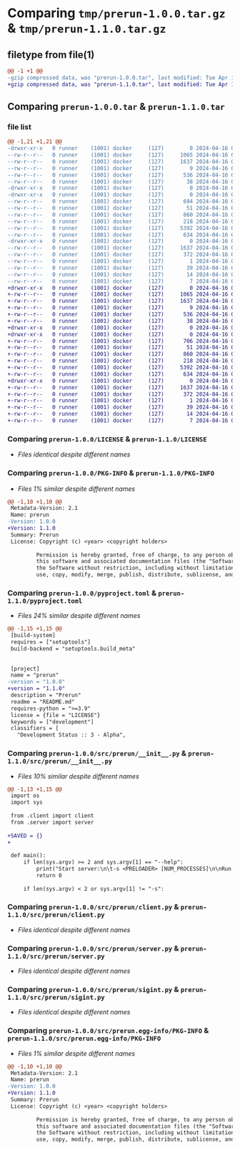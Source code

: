 # Comparing `tmp/prerun-1.0.0.tar.gz` & `tmp/prerun-1.1.0.tar.gz`

## filetype from file(1)

```diff
@@ -1 +1 @@
-gzip compressed data, was "prerun-1.0.0.tar", last modified: Tue Apr 16 07:48:41 2024, max compression
+gzip compressed data, was "prerun-1.1.0.tar", last modified: Tue Apr 16 09:04:06 2024, max compression
```

## Comparing `prerun-1.0.0.tar` & `prerun-1.1.0.tar`

### file list

```diff
@@ -1,21 +1,21 @@
-drwxr-xr-x   0 runner    (1001) docker     (127)        0 2024-04-16 07:48:41.524508 prerun-1.0.0/
--rw-r--r--   0 runner    (1001) docker     (127)     1065 2024-04-16 07:48:36.000000 prerun-1.0.0/LICENSE
--rw-r--r--   0 runner    (1001) docker     (127)     1637 2024-04-16 07:48:41.524508 prerun-1.0.0/PKG-INFO
--rw-r--r--   0 runner    (1001) docker     (127)        9 2024-04-16 07:48:36.000000 prerun-1.0.0/README.md
--rw-r--r--   0 runner    (1001) docker     (127)      536 2024-04-16 07:48:36.000000 prerun-1.0.0/pyproject.toml
--rw-r--r--   0 runner    (1001) docker     (127)       38 2024-04-16 07:48:41.524508 prerun-1.0.0/setup.cfg
-drwxr-xr-x   0 runner    (1001) docker     (127)        0 2024-04-16 07:48:41.524508 prerun-1.0.0/src/
-drwxr-xr-x   0 runner    (1001) docker     (127)        0 2024-04-16 07:48:41.524508 prerun-1.0.0/src/prerun/
--rw-r--r--   0 runner    (1001) docker     (127)      694 2024-04-16 07:48:36.000000 prerun-1.0.0/src/prerun/__init__.py
--rw-r--r--   0 runner    (1001) docker     (127)       51 2024-04-16 07:48:36.000000 prerun-1.0.0/src/prerun/__main__.py
--rw-r--r--   0 runner    (1001) docker     (127)      860 2024-04-16 07:48:36.000000 prerun-1.0.0/src/prerun/client.py
--rw-r--r--   0 runner    (1001) docker     (127)      218 2024-04-16 07:48:36.000000 prerun-1.0.0/src/prerun/recv_bytes.py
--rw-r--r--   0 runner    (1001) docker     (127)     5392 2024-04-16 07:48:36.000000 prerun-1.0.0/src/prerun/server.py
--rw-r--r--   0 runner    (1001) docker     (127)      634 2024-04-16 07:48:36.000000 prerun-1.0.0/src/prerun/sigint.py
-drwxr-xr-x   0 runner    (1001) docker     (127)        0 2024-04-16 07:48:41.524508 prerun-1.0.0/src/prerun.egg-info/
--rw-r--r--   0 runner    (1001) docker     (127)     1637 2024-04-16 07:48:41.000000 prerun-1.0.0/src/prerun.egg-info/PKG-INFO
--rw-r--r--   0 runner    (1001) docker     (127)      372 2024-04-16 07:48:41.000000 prerun-1.0.0/src/prerun.egg-info/SOURCES.txt
--rw-r--r--   0 runner    (1001) docker     (127)        1 2024-04-16 07:48:41.000000 prerun-1.0.0/src/prerun.egg-info/dependency_links.txt
--rw-r--r--   0 runner    (1001) docker     (127)       39 2024-04-16 07:48:41.000000 prerun-1.0.0/src/prerun.egg-info/entry_points.txt
--rw-r--r--   0 runner    (1001) docker     (127)       14 2024-04-16 07:48:41.000000 prerun-1.0.0/src/prerun.egg-info/requires.txt
--rw-r--r--   0 runner    (1001) docker     (127)        7 2024-04-16 07:48:41.000000 prerun-1.0.0/src/prerun.egg-info/top_level.txt
+drwxr-xr-x   0 runner    (1001) docker     (127)        0 2024-04-16 09:04:06.846144 prerun-1.1.0/
+-rw-r--r--   0 runner    (1001) docker     (127)     1065 2024-04-16 09:04:01.000000 prerun-1.1.0/LICENSE
+-rw-r--r--   0 runner    (1001) docker     (127)     1637 2024-04-16 09:04:06.846144 prerun-1.1.0/PKG-INFO
+-rw-r--r--   0 runner    (1001) docker     (127)        9 2024-04-16 09:04:01.000000 prerun-1.1.0/README.md
+-rw-r--r--   0 runner    (1001) docker     (127)      536 2024-04-16 09:04:01.000000 prerun-1.1.0/pyproject.toml
+-rw-r--r--   0 runner    (1001) docker     (127)       38 2024-04-16 09:04:06.846144 prerun-1.1.0/setup.cfg
+drwxr-xr-x   0 runner    (1001) docker     (127)        0 2024-04-16 09:04:06.842143 prerun-1.1.0/src/
+drwxr-xr-x   0 runner    (1001) docker     (127)        0 2024-04-16 09:04:06.842143 prerun-1.1.0/src/prerun/
+-rw-r--r--   0 runner    (1001) docker     (127)      706 2024-04-16 09:04:01.000000 prerun-1.1.0/src/prerun/__init__.py
+-rw-r--r--   0 runner    (1001) docker     (127)       51 2024-04-16 09:04:01.000000 prerun-1.1.0/src/prerun/__main__.py
+-rw-r--r--   0 runner    (1001) docker     (127)      860 2024-04-16 09:04:01.000000 prerun-1.1.0/src/prerun/client.py
+-rw-r--r--   0 runner    (1001) docker     (127)      218 2024-04-16 09:04:01.000000 prerun-1.1.0/src/prerun/recv_bytes.py
+-rw-r--r--   0 runner    (1001) docker     (127)     5392 2024-04-16 09:04:01.000000 prerun-1.1.0/src/prerun/server.py
+-rw-r--r--   0 runner    (1001) docker     (127)      634 2024-04-16 09:04:01.000000 prerun-1.1.0/src/prerun/sigint.py
+drwxr-xr-x   0 runner    (1001) docker     (127)        0 2024-04-16 09:04:06.846144 prerun-1.1.0/src/prerun.egg-info/
+-rw-r--r--   0 runner    (1001) docker     (127)     1637 2024-04-16 09:04:06.000000 prerun-1.1.0/src/prerun.egg-info/PKG-INFO
+-rw-r--r--   0 runner    (1001) docker     (127)      372 2024-04-16 09:04:06.000000 prerun-1.1.0/src/prerun.egg-info/SOURCES.txt
+-rw-r--r--   0 runner    (1001) docker     (127)        1 2024-04-16 09:04:06.000000 prerun-1.1.0/src/prerun.egg-info/dependency_links.txt
+-rw-r--r--   0 runner    (1001) docker     (127)       39 2024-04-16 09:04:06.000000 prerun-1.1.0/src/prerun.egg-info/entry_points.txt
+-rw-r--r--   0 runner    (1001) docker     (127)       14 2024-04-16 09:04:06.000000 prerun-1.1.0/src/prerun.egg-info/requires.txt
+-rw-r--r--   0 runner    (1001) docker     (127)        7 2024-04-16 09:04:06.000000 prerun-1.1.0/src/prerun.egg-info/top_level.txt
```

### Comparing `prerun-1.0.0/LICENSE` & `prerun-1.1.0/LICENSE`

 * *Files identical despite different names*

### Comparing `prerun-1.0.0/PKG-INFO` & `prerun-1.1.0/PKG-INFO`

 * *Files 1% similar despite different names*

```diff
@@ -1,10 +1,10 @@
 Metadata-Version: 2.1
 Name: prerun
-Version: 1.0.0
+Version: 1.1.0
 Summary: Prerun
 License: Copyright (c) <year> <copyright holders>
         
         Permission is hereby granted, free of charge, to any person obtaining a copy of
         this software and associated documentation files (the "Software"), to deal in
         the Software without restriction, including without limitation the rights to
         use, copy, modify, merge, publish, distribute, sublicense, and/or sell copies
```

### Comparing `prerun-1.0.0/pyproject.toml` & `prerun-1.1.0/pyproject.toml`

 * *Files 24% similar despite different names*

```diff
@@ -1,15 +1,15 @@
 [build-system]
 requires = ["setuptools"]
 build-backend = "setuptools.build_meta"
 
 
 [project]
 name = "prerun"
-version = "1.0.0"
+version = "1.1.0"
 description = "Prerun"
 readme = "README.md"
 requires-python = ">=3.9"
 license = {file = "LICENSE"}
 keywords = ["development"]
 classifiers = [
   "Development Status :: 3 - Alpha",
```

### Comparing `prerun-1.0.0/src/prerun/__init__.py` & `prerun-1.1.0/src/prerun/__init__.py`

 * *Files 10% similar despite different names*

```diff
@@ -1,13 +1,15 @@
 import os
 import sys
 
 from .client import client
 from .server import server
 
+SAVED = {}
+
 
 def main():
     if len(sys.argv) >= 2 and sys.argv[1] == "--help":
         print("Start server:\n\t-s <PRELOADER> [NUM_PROCESSES]\n\nRun Python program:\n\t[FILE [ARG...]]\n")
         return 0
 
     if len(sys.argv) < 2 or sys.argv[1] != "-s":
```

### Comparing `prerun-1.0.0/src/prerun/client.py` & `prerun-1.1.0/src/prerun/client.py`

 * *Files identical despite different names*

### Comparing `prerun-1.0.0/src/prerun/server.py` & `prerun-1.1.0/src/prerun/server.py`

 * *Files identical despite different names*

### Comparing `prerun-1.0.0/src/prerun/sigint.py` & `prerun-1.1.0/src/prerun/sigint.py`

 * *Files identical despite different names*

### Comparing `prerun-1.0.0/src/prerun.egg-info/PKG-INFO` & `prerun-1.1.0/src/prerun.egg-info/PKG-INFO`

 * *Files 1% similar despite different names*

```diff
@@ -1,10 +1,10 @@
 Metadata-Version: 2.1
 Name: prerun
-Version: 1.0.0
+Version: 1.1.0
 Summary: Prerun
 License: Copyright (c) <year> <copyright holders>
         
         Permission is hereby granted, free of charge, to any person obtaining a copy of
         this software and associated documentation files (the "Software"), to deal in
         the Software without restriction, including without limitation the rights to
         use, copy, modify, merge, publish, distribute, sublicense, and/or sell copies
```

